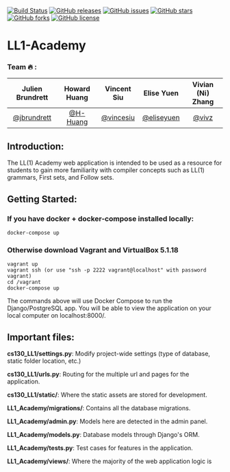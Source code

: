 [![Build Status](https://travis-ci.org/H-Huang/LL1-Academy.svg?branch=master)](https://travis-ci.org/H-Huang/LL1-Academy) [![GitHub releases](https://img.shields.io/badge/releases-4-brightgreen.svg)](https://github.com/H-Huang/LL1-Academy/releases) [![GitHub issues](https://img.shields.io/github/issues/H-Huang/LL1-Academy.svg)](https://github.com/H-Huang/LL1-Academy/issues) [![GitHub stars](https://img.shields.io/github/stars/H-Huang/LL1-Academy.svg)](https://github.com/H-Huang/LL1-Academy/stargazers) [![GitHub forks](https://img.shields.io/github/forks/H-Huang/LL1-Academy.svg)](https://github.com/H-Huang/LL1-Academy/network) [![GitHub license](https://img.shields.io/badge/license-MIT-blue.svg)](https://raw.githubusercontent.com/H-Huang/LL1-Academy/master/LICENSE)
# LL1-Academy

### Team :fire: :
| Julien Brundrett | Howard Huang | Vincent Siu | Elise Yuen | Vivian (Ni) Zhang |
| :-: | :-: | :-: | :-: | :-: |
| [@jbrundrett](https://github.com/jbrundrett) | [@H-Huang](https://github.com/H-Huang) | [@vincesiu](https://github.com/vincesiu) | [@eliseyuen](https://github.com/eliseyuen) | [@vivz](https://github.com/vivz)

## Introduction:

The LL(1) Academy web application is intended to be used as a resource for students to gain more familiarity with compiler concepts such as LL(1) grammars, First sets, and Follow sets. 

## Getting Started:

### If you have docker + docker-compose installed locally:

    docker-compose up

### Otherwise download Vagrant and VirtualBox 5.1.18

    vagrant up
    vagrant ssh (or use "ssh -p 2222 vagrant@localhost" with password vagrant)
    cd /vagrant
    docker-compose up

The commands above will use Docker Compose to run the Django/PostgreSQL app. You will be able to view the application on your local computer on localhost:8000/.

##  Important files:

__cs130_LL1/settings.py__:  Modify project-wide settings (type of database, static folder location, etc.)

__cs130_LL1/urls.py__:  Routing for the multiple url and pages for the application.

__cs130_LL1/static/__:  Where the static assets are stored for development.

__LL1_Academy/migrations/__:  Contains all the database migrations.

__LL1_Academy/admin.py__:  Models here are detected in the admin panel.

__LL1_Academy/models.py__:  Database models through Django's ORM.

__LL1_Academy/tests.py__:  Test cases for features in the application.

__LL1_Academy/views/__:  Where the majority of the web application logic is
